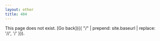 ```yaml
---
layout: other
title: 404
---
```


This page does not exist. [Go back]({{ "/" | prepend: site.baseurl | replace: '//', '/' }}).